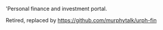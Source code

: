 'Personal finance and investment portal.

Retired, replaced by https://github.com/murphytalk/urph-fin

